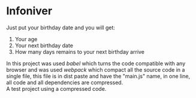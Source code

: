 ﻿# Infoniver

Just put your birthday date and you will get:

1. Your age
2. Your next birthday date
3. How many days remains to your next birthday arrive

In this project was used *babel* which turns the code compatible with any browser and was used *webpack* which compact all the source code in a single file, this file is in dist paste and have the "main.js" name, in one line, all code and all dependencies are compressed. <br>
A test project using a compressed code.
